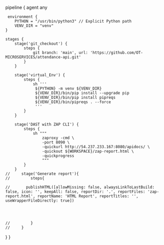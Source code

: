 pipeline {
    agent any
    
     environment {
        PYTHON = "/usr/bin/python3" // Explicit Python path
        VENV_DIR = "venv"
    }

    stages {
        stage('git_checkout') {
            steps {
                git branch: 'main', url: 'https://github.com/OT-MICROSERVICES/attendance-api.git'
            }
        }
        
        stage('virtual_Env') {
            steps {
                sh '''
                 ${PYTHON} -m venv ${VENV_DIR}
                 ${VENV_DIR}/bin/pip install --upgrade pip
                 ${VENV_DIR}/bin/pip install pipreqs
                 ${VENV_DIR}/bin/pipreqs . --force
                 '''
            }
        }
        
        stage('DAST with ZAP CLI') {
            steps {
                sh """
                    zaproxy -cmd \
                    -port 8090 \
                    -quickurl http://54.237.233.167:8080/apidocs/ \
                    -quickout ${WORKSPACE}/zap-report.html \
                    -quickprogress
                    """
            }
        }
    //     stage('Generate report'){
    //         steps{
                
    //       publishHTML([allowMissing: false, alwaysLinkToLastBuild: false, icon: '', keepAll: false, reportDir: '.', reportFiles: 'zap-report.html', reportName: 'HTML Report', reportTitles: '', useWrapperFileDirectly: true])




    //         }
    //     } 
   }
}
